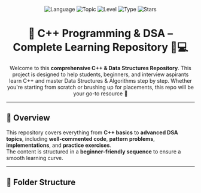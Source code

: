 <p align="center">
  <img src="https://img.shields.io/badge/Language-C++-blue.svg" alt="Language">
  <img src="https://img.shields.io/badge/Topic-Data%20Structures%20%26%20Algorithms-green.svg" alt="Topic">
  <img src="https://img.shields.io/badge/Level-Beginner%20to%20Advanced-orange.svg" alt="Level">
  <img src="https://img.shields.io/badge/Type-Educational%20%7C%20Interview%20Prep-red.svg" alt="Type">
  <img src="https://img.shields.io/github/stars/rrajudepository/C-prgramming-language-.svg?style=social" alt="Stars">
</p>

<h1 align="center">🚀 C++ Programming & DSA – Complete Learning Repository 🧠💻</h1>

<p align="center">
  Welcome to this <strong>comprehensive C++ & Data Structures Repository</strong>.  
  This project is designed to help students, beginners, and interview aspirants learn C++ and master Data Structures & Algorithms step by step.  
  Whether you're starting from scratch or brushing up for placements, this repo will be your go-to resource 🧭
</p>

---

## 📌 Overview

This repository covers everything from **C++ basics** to **advanced DSA topics**, including **well-commented code**, **pattern problems**, **implementations**, and **practice exercises**.  
The content is structured in a **beginner-friendly sequence** to ensure a smooth learning curve.

---

## 🧭 Folder Structure

